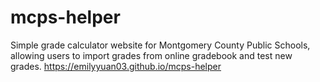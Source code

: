 # mcps-helper
Simple grade calculator website for Montgomery County Public Schools, allowing users to import grades from online gradebook and test new grades.
https://emilyyuan03.github.io/mcps-helper
